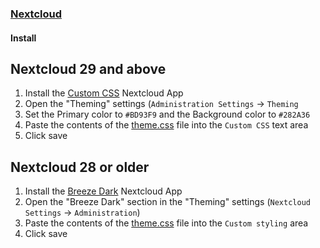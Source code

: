 ### [Nextcloud](https://nextcloud.com/)

#### Install
## Nextcloud 29 and above
1. Install the [Custom CSS](https://apps.nextcloud.com/apps/theming_customcss) Nextcloud App
2. Open the "Theming" settings (`Administration Settings` -> `Theming`
3. Set the Primary color to `#BD93F9` and the Background color to `#282A36`
4. Paste the contents of the [theme.css](https://raw.githubusercontent.com/dracula/nextcloud/main/theme.css) file into the `Custom CSS` text area
5. Click save

## Nextcloud 28 or older
<!-- Required for custom CSS -->
1. Install the [Breeze Dark](https://apps.nextcloud.com/apps/breezedark) Nextcloud App
2. Open the "Breeze Dark" section in the "Theming" settings (`Nextcloud Settings` -> `Administration`)
3. Paste the contents of the [theme.css](https://raw.githubusercontent.com/dracula/nextcloud/main/theme.css) file into the `Custom styling` area
4. Click save

